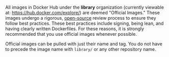 
All images in Docker Hub under the **library** organization (currently viewable at: https://hub.docker.com/explore/) are deemed "Official Images." These images undergo a rigorous, [open-source](https://github.com/docker-library/official-images/) review process to ensure they follow best practices. These best practices include signing, being lean, and having clearly written Dockerfiles. For these reasons, it is strongly recommended that you use official images whenever possible.

Official images can be pulled with just their name and tag. You do not have to precede the image name with ``library/`` or any other repository name.
